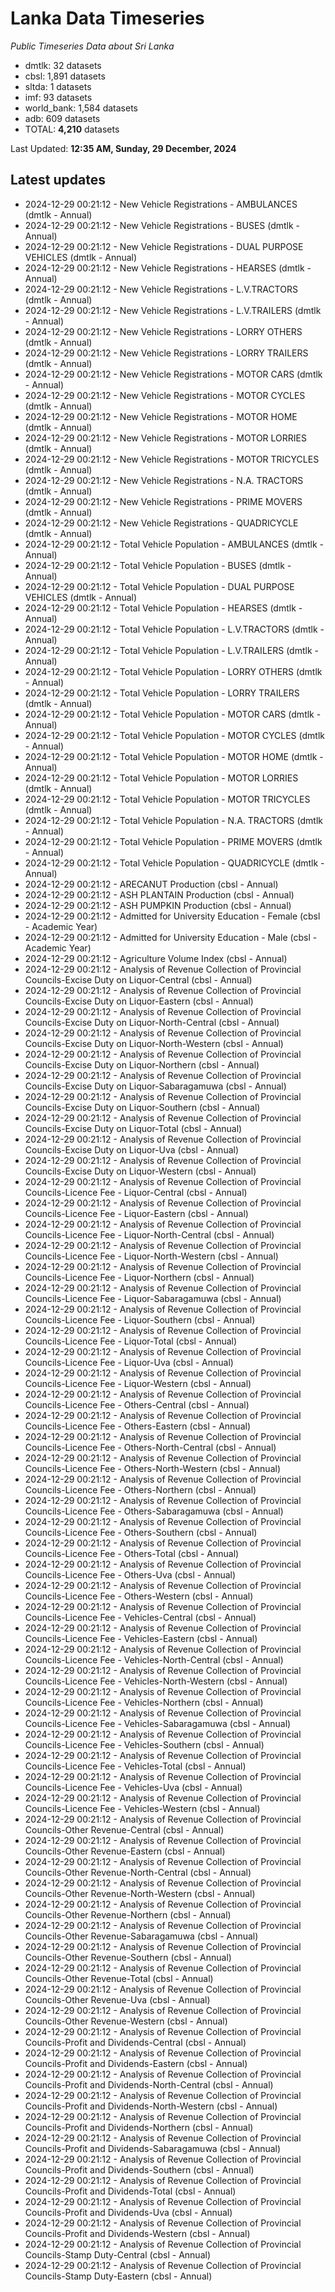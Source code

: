 # Lanka Data Timeseries
*Public Timeseries Data about Sri Lanka*

* dmtlk: 32 datasets
* cbsl: 1,891 datasets
* sltda: 1 datasets
* imf: 93 datasets
* world_bank: 1,584 datasets
* adb: 609 datasets
* TOTAL: **4,210** datasets

Last Updated: **12:35 AM, Sunday, 29 December, 2024**

## Latest updates

* 2024-12-29 00:21:12 - New Vehicle Registrations - AMBULANCES (dmtlk - Annual)
* 2024-12-29 00:21:12 - New Vehicle Registrations - BUSES (dmtlk - Annual)
* 2024-12-29 00:21:12 - New Vehicle Registrations - DUAL PURPOSE VEHICLES (dmtlk - Annual)
* 2024-12-29 00:21:12 - New Vehicle Registrations - HEARSES (dmtlk - Annual)
* 2024-12-29 00:21:12 - New Vehicle Registrations - L.V.TRACTORS (dmtlk - Annual)
* 2024-12-29 00:21:12 - New Vehicle Registrations - L.V.TRAILERS (dmtlk - Annual)
* 2024-12-29 00:21:12 - New Vehicle Registrations - LORRY OTHERS (dmtlk - Annual)
* 2024-12-29 00:21:12 - New Vehicle Registrations - LORRY TRAILERS (dmtlk - Annual)
* 2024-12-29 00:21:12 - New Vehicle Registrations - MOTOR CARS (dmtlk - Annual)
* 2024-12-29 00:21:12 - New Vehicle Registrations - MOTOR CYCLES (dmtlk - Annual)
* 2024-12-29 00:21:12 - New Vehicle Registrations - MOTOR HOME (dmtlk - Annual)
* 2024-12-29 00:21:12 - New Vehicle Registrations - MOTOR LORRIES (dmtlk - Annual)
* 2024-12-29 00:21:12 - New Vehicle Registrations - MOTOR TRICYCLES (dmtlk - Annual)
* 2024-12-29 00:21:12 - New Vehicle Registrations - N.A. TRACTORS (dmtlk - Annual)
* 2024-12-29 00:21:12 - New Vehicle Registrations - PRIME MOVERS (dmtlk - Annual)
* 2024-12-29 00:21:12 - New Vehicle Registrations - QUADRICYCLE (dmtlk - Annual)
* 2024-12-29 00:21:12 - Total Vehicle Population - AMBULANCES (dmtlk - Annual)
* 2024-12-29 00:21:12 - Total Vehicle Population - BUSES (dmtlk - Annual)
* 2024-12-29 00:21:12 - Total Vehicle Population - DUAL PURPOSE VEHICLES (dmtlk - Annual)
* 2024-12-29 00:21:12 - Total Vehicle Population - HEARSES (dmtlk - Annual)
* 2024-12-29 00:21:12 - Total Vehicle Population - L.V.TRACTORS (dmtlk - Annual)
* 2024-12-29 00:21:12 - Total Vehicle Population - L.V.TRAILERS (dmtlk - Annual)
* 2024-12-29 00:21:12 - Total Vehicle Population - LORRY OTHERS (dmtlk - Annual)
* 2024-12-29 00:21:12 - Total Vehicle Population - LORRY TRAILERS (dmtlk - Annual)
* 2024-12-29 00:21:12 - Total Vehicle Population - MOTOR CARS (dmtlk - Annual)
* 2024-12-29 00:21:12 - Total Vehicle Population - MOTOR CYCLES (dmtlk - Annual)
* 2024-12-29 00:21:12 - Total Vehicle Population - MOTOR HOME (dmtlk - Annual)
* 2024-12-29 00:21:12 - Total Vehicle Population - MOTOR LORRIES (dmtlk - Annual)
* 2024-12-29 00:21:12 - Total Vehicle Population - MOTOR TRICYCLES (dmtlk - Annual)
* 2024-12-29 00:21:12 - Total Vehicle Population - N.A. TRACTORS (dmtlk - Annual)
* 2024-12-29 00:21:12 - Total Vehicle Population - PRIME MOVERS (dmtlk - Annual)
* 2024-12-29 00:21:12 - Total Vehicle Population - QUADRICYCLE (dmtlk - Annual)
* 2024-12-29 00:21:12 - ARECANUT Production (cbsl - Annual)
* 2024-12-29 00:21:12 - ASH PLANTAIN Production (cbsl - Annual)
* 2024-12-29 00:21:12 - ASH PUMPKIN Production (cbsl - Annual)
* 2024-12-29 00:21:12 - Admitted for University Education - Female (cbsl - Academic Year)
* 2024-12-29 00:21:12 - Admitted for University Education - Male (cbsl - Academic Year)
* 2024-12-29 00:21:12 - Agriculture Volume Index (cbsl - Annual)
* 2024-12-29 00:21:12 - Analysis of Revenue Collection of Provincial Councils-Excise Duty on Liquor-Central (cbsl - Annual)
* 2024-12-29 00:21:12 - Analysis of Revenue Collection of Provincial Councils-Excise Duty on Liquor-Eastern (cbsl - Annual)
* 2024-12-29 00:21:12 - Analysis of Revenue Collection of Provincial Councils-Excise Duty on Liquor-North-Central (cbsl - Annual)
* 2024-12-29 00:21:12 - Analysis of Revenue Collection of Provincial Councils-Excise Duty on Liquor-North-Western (cbsl - Annual)
* 2024-12-29 00:21:12 - Analysis of Revenue Collection of Provincial Councils-Excise Duty on Liquor-Northern (cbsl - Annual)
* 2024-12-29 00:21:12 - Analysis of Revenue Collection of Provincial Councils-Excise Duty on Liquor-Sabaragamuwa (cbsl - Annual)
* 2024-12-29 00:21:12 - Analysis of Revenue Collection of Provincial Councils-Excise Duty on Liquor-Southern (cbsl - Annual)
* 2024-12-29 00:21:12 - Analysis of Revenue Collection of Provincial Councils-Excise Duty on Liquor-Total (cbsl - Annual)
* 2024-12-29 00:21:12 - Analysis of Revenue Collection of Provincial Councils-Excise Duty on Liquor-Uva (cbsl - Annual)
* 2024-12-29 00:21:12 - Analysis of Revenue Collection of Provincial Councils-Excise Duty on Liquor-Western (cbsl - Annual)
* 2024-12-29 00:21:12 - Analysis of Revenue Collection of Provincial Councils-Licence Fee - Liquor-Central (cbsl - Annual)
* 2024-12-29 00:21:12 - Analysis of Revenue Collection of Provincial Councils-Licence Fee - Liquor-Eastern (cbsl - Annual)
* 2024-12-29 00:21:12 - Analysis of Revenue Collection of Provincial Councils-Licence Fee - Liquor-North-Central (cbsl - Annual)
* 2024-12-29 00:21:12 - Analysis of Revenue Collection of Provincial Councils-Licence Fee - Liquor-North-Western (cbsl - Annual)
* 2024-12-29 00:21:12 - Analysis of Revenue Collection of Provincial Councils-Licence Fee - Liquor-Northern (cbsl - Annual)
* 2024-12-29 00:21:12 - Analysis of Revenue Collection of Provincial Councils-Licence Fee - Liquor-Sabaragamuwa (cbsl - Annual)
* 2024-12-29 00:21:12 - Analysis of Revenue Collection of Provincial Councils-Licence Fee - Liquor-Southern (cbsl - Annual)
* 2024-12-29 00:21:12 - Analysis of Revenue Collection of Provincial Councils-Licence Fee - Liquor-Total (cbsl - Annual)
* 2024-12-29 00:21:12 - Analysis of Revenue Collection of Provincial Councils-Licence Fee - Liquor-Uva (cbsl - Annual)
* 2024-12-29 00:21:12 - Analysis of Revenue Collection of Provincial Councils-Licence Fee - Liquor-Western (cbsl - Annual)
* 2024-12-29 00:21:12 - Analysis of Revenue Collection of Provincial Councils-Licence Fee - Others-Central (cbsl - Annual)
* 2024-12-29 00:21:12 - Analysis of Revenue Collection of Provincial Councils-Licence Fee - Others-Eastern (cbsl - Annual)
* 2024-12-29 00:21:12 - Analysis of Revenue Collection of Provincial Councils-Licence Fee - Others-North-Central (cbsl - Annual)
* 2024-12-29 00:21:12 - Analysis of Revenue Collection of Provincial Councils-Licence Fee - Others-North-Western (cbsl - Annual)
* 2024-12-29 00:21:12 - Analysis of Revenue Collection of Provincial Councils-Licence Fee - Others-Northern (cbsl - Annual)
* 2024-12-29 00:21:12 - Analysis of Revenue Collection of Provincial Councils-Licence Fee - Others-Sabaragamuwa (cbsl - Annual)
* 2024-12-29 00:21:12 - Analysis of Revenue Collection of Provincial Councils-Licence Fee - Others-Southern (cbsl - Annual)
* 2024-12-29 00:21:12 - Analysis of Revenue Collection of Provincial Councils-Licence Fee - Others-Total (cbsl - Annual)
* 2024-12-29 00:21:12 - Analysis of Revenue Collection of Provincial Councils-Licence Fee - Others-Uva (cbsl - Annual)
* 2024-12-29 00:21:12 - Analysis of Revenue Collection of Provincial Councils-Licence Fee - Others-Western (cbsl - Annual)
* 2024-12-29 00:21:12 - Analysis of Revenue Collection of Provincial Councils-Licence Fee - Vehicles-Central (cbsl - Annual)
* 2024-12-29 00:21:12 - Analysis of Revenue Collection of Provincial Councils-Licence Fee - Vehicles-Eastern (cbsl - Annual)
* 2024-12-29 00:21:12 - Analysis of Revenue Collection of Provincial Councils-Licence Fee - Vehicles-North-Central (cbsl - Annual)
* 2024-12-29 00:21:12 - Analysis of Revenue Collection of Provincial Councils-Licence Fee - Vehicles-North-Western (cbsl - Annual)
* 2024-12-29 00:21:12 - Analysis of Revenue Collection of Provincial Councils-Licence Fee - Vehicles-Northern (cbsl - Annual)
* 2024-12-29 00:21:12 - Analysis of Revenue Collection of Provincial Councils-Licence Fee - Vehicles-Sabaragamuwa (cbsl - Annual)
* 2024-12-29 00:21:12 - Analysis of Revenue Collection of Provincial Councils-Licence Fee - Vehicles-Southern (cbsl - Annual)
* 2024-12-29 00:21:12 - Analysis of Revenue Collection of Provincial Councils-Licence Fee - Vehicles-Total (cbsl - Annual)
* 2024-12-29 00:21:12 - Analysis of Revenue Collection of Provincial Councils-Licence Fee - Vehicles-Uva (cbsl - Annual)
* 2024-12-29 00:21:12 - Analysis of Revenue Collection of Provincial Councils-Licence Fee - Vehicles-Western (cbsl - Annual)
* 2024-12-29 00:21:12 - Analysis of Revenue Collection of Provincial Councils-Other Revenue-Central (cbsl - Annual)
* 2024-12-29 00:21:12 - Analysis of Revenue Collection of Provincial Councils-Other Revenue-Eastern (cbsl - Annual)
* 2024-12-29 00:21:12 - Analysis of Revenue Collection of Provincial Councils-Other Revenue-North-Central (cbsl - Annual)
* 2024-12-29 00:21:12 - Analysis of Revenue Collection of Provincial Councils-Other Revenue-North-Western (cbsl - Annual)
* 2024-12-29 00:21:12 - Analysis of Revenue Collection of Provincial Councils-Other Revenue-Northern (cbsl - Annual)
* 2024-12-29 00:21:12 - Analysis of Revenue Collection of Provincial Councils-Other Revenue-Sabaragamuwa (cbsl - Annual)
* 2024-12-29 00:21:12 - Analysis of Revenue Collection of Provincial Councils-Other Revenue-Southern (cbsl - Annual)
* 2024-12-29 00:21:12 - Analysis of Revenue Collection of Provincial Councils-Other Revenue-Total (cbsl - Annual)
* 2024-12-29 00:21:12 - Analysis of Revenue Collection of Provincial Councils-Other Revenue-Uva (cbsl - Annual)
* 2024-12-29 00:21:12 - Analysis of Revenue Collection of Provincial Councils-Other Revenue-Western (cbsl - Annual)
* 2024-12-29 00:21:12 - Analysis of Revenue Collection of Provincial Councils-Profit and Dividends-Central (cbsl - Annual)
* 2024-12-29 00:21:12 - Analysis of Revenue Collection of Provincial Councils-Profit and Dividends-Eastern (cbsl - Annual)
* 2024-12-29 00:21:12 - Analysis of Revenue Collection of Provincial Councils-Profit and Dividends-North-Central (cbsl - Annual)
* 2024-12-29 00:21:12 - Analysis of Revenue Collection of Provincial Councils-Profit and Dividends-North-Western (cbsl - Annual)
* 2024-12-29 00:21:12 - Analysis of Revenue Collection of Provincial Councils-Profit and Dividends-Northern (cbsl - Annual)
* 2024-12-29 00:21:12 - Analysis of Revenue Collection of Provincial Councils-Profit and Dividends-Sabaragamuwa (cbsl - Annual)
* 2024-12-29 00:21:12 - Analysis of Revenue Collection of Provincial Councils-Profit and Dividends-Southern (cbsl - Annual)
* 2024-12-29 00:21:12 - Analysis of Revenue Collection of Provincial Councils-Profit and Dividends-Total (cbsl - Annual)
* 2024-12-29 00:21:12 - Analysis of Revenue Collection of Provincial Councils-Profit and Dividends-Uva (cbsl - Annual)
* 2024-12-29 00:21:12 - Analysis of Revenue Collection of Provincial Councils-Profit and Dividends-Western (cbsl - Annual)
* 2024-12-29 00:21:12 - Analysis of Revenue Collection of Provincial Councils-Stamp Duty-Central (cbsl - Annual)
* 2024-12-29 00:21:12 - Analysis of Revenue Collection of Provincial Councils-Stamp Duty-Eastern (cbsl - Annual)